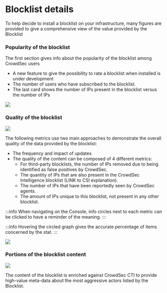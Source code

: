 # Blocklist details

To help decide to install a blocklist on your infrastructure, many figures are provided to give a comprehensive view of the value provided by the Blocklist

  

### Popularity of the blocklist

  

The first section gives info about the popularity of the blocklist among CrowdSec users

  

*   A new feature to give the possibility to rate a blocklist when installed is under development
*   The number of users who have subscribed to the blocklist.
*   The last card shows the number of IPs present in the blocklist versus the number of IPs

![](/img/console/blocklists/popularity.png)

  

### Quality of the blocklist

![](/img/console/blocklists/data_insights.png)

The following metrics use two main approaches to demonstrate the overall quality of the data provided by the blocklist:

*   The frequency and impact of updates
*   The quality of the content can be composed of 4 different metrics:
    *   For third-party blocklists, the number of IPs removed due to being identified as false positives by CrowdSec.
    *   The quantity of IPs that are also present in the CrowdSec Intelligence blocklist (LINK to CSI explanation).
    *   The number of IPs that have been reportedly seen by CrowdSec agents.
    *   The amount of IPs unique to this blocklist, not present in any other blocklist.

:::info
 When navigating on the Console, info circles next to each metric can be clicked to have a reminder of the meaning.
 :::

:::info
Hovering the circled graph gives the accurate percentage of items concerned by the stat.
:::

![](/img/console/blocklists/exclusivity.png)

  

### Portions of the blocklist content

![](/img/console/blocklists/data_chunk.png)

The content of the blocklist is enriched against CrowdSec CTI to provide high-value meta-data about the most aggressive actors listed by the Blocklist.